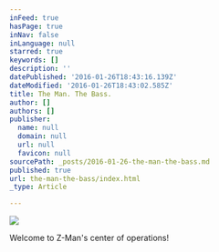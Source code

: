 ```yaml
---
inFeed: true
hasPage: true
inNav: false
inLanguage: null
starred: true
keywords: []
description: ''
datePublished: '2016-01-26T18:43:16.139Z'
dateModified: '2016-01-26T18:43:02.585Z'
title: The Man. The Bass.
author: []
authors: []
publisher:
  name: null
  domain: null
  url: null
  favicon: null
sourcePath: _posts/2016-01-26-the-man-the-bass.md
published: true
url: the-man-the-bass/index.html
_type: Article

---
```

![](https://s3-us-west-2.amazonaws.com/the-grid-img/p/c9820560149a9745cedaccb55fa8d74065941918.jpg)

Welcome to Z-Man's center of operations!